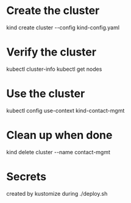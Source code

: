 # Create the cluster
kind create cluster --config kind-config.yaml

# Verify the cluster
kubectl cluster-info
kubectl get nodes

# Use the cluster
kubectl config use-context kind-contact-mgmt

# Clean up when done
kind delete cluster --name contact-mgmt

# Secrets
created by kustomize during ./deploy.sh
